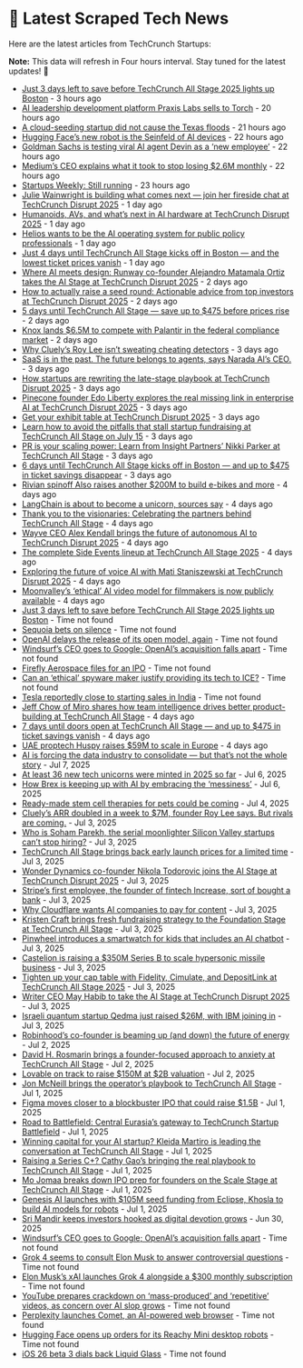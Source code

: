
# 📰 Latest Scraped Tech News

Here are the latest articles from TechCrunch Startups:

**Note:** This data will refresh in Four hours interval. Stay tuned for the latest updates! 🔄
- [Just 3 days left to save before TechCrunch All Stage 2025 lights up Boston](https://techcrunch.com/2025/07/12/just-3-days-left-to-save-before-tc-all-stage-2025-lights-up-boston/) - 3 hours ago
- [AI leadership development platform Praxis Labs sells to Torch](https://techcrunch.com/2025/07/11/ai-leadership-development-platform-praxis-labs-sells-to-torch/) - 20 hours ago
- [A cloud-seeding startup did not cause the Texas floods](https://techcrunch.com/2025/07/11/a-cloud-seeding-startup-did-not-cause-the-texas-floods/) - 21 hours ago
- [Hugging Face’s new robot is the Seinfeld of AI devices](https://techcrunch.com/podcast/hugging-faces-new-robot-is-the-seinfeld-of-ai-devices/) - 22 hours ago
- [Goldman Sachs is testing viral AI agent Devin as a ‘new employee’](https://techcrunch.com/2025/07/11/goldman-sachs-is-testing-viral-ai-agent-devin-as-a-new-employee/) - 22 hours ago
- [Medium’s CEO explains what it took to stop losing $2.6M monthly](https://techcrunch.com/2025/07/11/mediums-ceo-explains-what-it-took-to-stop-losing-2-6m-monthly/) - 22 hours ago
- [Startups Weekly: Still running](https://techcrunch.com/2025/07/11/startups-weekly-still-running/) - 23 hours ago
- [Julie Wainwright is building what comes next — join her fireside chat at TechCrunch Disrupt 2025](https://techcrunch.com/2025/07/11/julie-wainwright-is-building-what-comes-next-join-her-fireside-chat-at-techcrunch-disrupt-2025/) - 1 day ago
- [Humanoids, AVs, and what’s next in AI hardware at TechCrunch Disrupt 2025](https://techcrunch.com/2025/07/11/humanoids-avs-and-whats-next-in-ai-hardware-at-techcrunch-disrupt-2025/) - 1 day ago
- [Helios wants to be the AI operating system for public policy professionals](https://techcrunch.com/2025/07/11/helios-wants-to-be-the-ai-operating-system-for-public-policy-professionals/) - 1 day ago
- [Just 4 days until TechCrunch All Stage kicks off in Boston — and the lowest ticket prices vanish](https://techcrunch.com/2025/07/11/just-4-days-until-techcrunch-all-stage-kicks-off-in-boston-and-the-lowest-ticket-prices-vanish/) - 1 day ago
- [Where AI meets design: Runway co-founder Alejandro Matamala Ortiz takes the AI Stage at TechCrunch Disrupt 2025](https://techcrunch.com/2025/07/10/where-ai-meets-design-runway-co-founder-alejandro-matamala-ortiz-takes-the-ai-stage-at-techcrunch-disrupt-2025/) - 2 days ago
- [How to actually raise a seed round: Actionable advice from top investors at TechCrunch Disrupt 2025](https://techcrunch.com/2025/07/10/how-to-actually-raise-a-seed-round-actionable-advice-from-top-investors-at-techcrunch-disrupt-2025-on-july-15/) - 2 days ago
- [5 days until TechCrunch All Stage — save up to $475 before prices rise](https://techcrunch.com/2025/07/10/5-days-until-techcrunch-all-stage-save-up-to-475-before-prices-rise/) - 2 days ago
- [Knox lands $6.5M to compete with Palantir in the federal compliance market](https://techcrunch.com/2025/07/10/knox-lands-6-5m-to-compete-with-palantir-in-the-federal-compliance-market/) - 2 days ago
- [Why Cluely’s Roy Lee isn’t sweating cheating detectors](https://techcrunch.com/2025/07/09/why-cluelys-roy-lee-isnt-sweating-cheating-detectors/) - 3 days ago
- [SaaS is in the past. The future belongs to agents, says Narada AI’s CEO.](https://techcrunch.com/podcast/saas-is-in-the-past-the-future-belongs-to-agents-says-narada-ais-ceo/) - 3 days ago
- [How startups are rewriting the late-stage playbook at TechCrunch Disrupt 2025](https://techcrunch.com/2025/07/09/david-george-on-the-future-of-going-public-at-techcrunch-disrupt-2025/) - 3 days ago
- [Pinecone founder Edo Liberty explores the real missing link in enterprise AI at TechCrunch Disrupt 2025](https://techcrunch.com/2025/07/09/pinecone-founder-edo-liberty-explores-the-real-missing-link-in-enterprise-ai-at-techcrunch-disrupt-2025/) - 3 days ago
- [Get your exhibit table at TechCrunch Disrupt 2025](https://techcrunch.com/2025/07/09/get-your-exhibit-table-at-techcrunch-disrupt-2025/) - 3 days ago
- [Learn how to avoid the pitfalls that stall startup fundraising at TechCrunch All Stage on July 15](https://techcrunch.com/2025/07/09/learn-how-to-avoid-the-pitfalls-that-stall-startup-fundraising-at-techcrunch-all-stage/) - 3 days ago
- [PR is your scaling power: Learn from Insight Partners’ Nikki Parker at TechCrunch All Stage](https://techcrunch.com/2025/07/09/pr-is-your-scaling-power-learn-from-insight-partners-nikki-parker-at-techcrunch-all-stage/) - 3 days ago
- [6 days until TechCrunch All Stage kicks off in Boston — and up to $475 in ticket savings disappear](https://techcrunch.com/2025/07/09/6-days-until-techcrunch-all-stage-kicks-off-in-boston-and-up-to-475-in-ticket-savings-disappear/) - 3 days ago
- [Rivian spinoff Also raises another $200M to build e-bikes and more](https://techcrunch.com/2025/07/08/rivian-spinoff-also-raises-another-200m-to-build-e-bikes-and-more/) - 4 days ago
- [LangChain is about to become a unicorn, sources say](https://techcrunch.com/2025/07/08/langchain-is-about-to-become-a-unicorn-sources-say/) - 4 days ago
- [Thank you to the visionaries: Celebrating the partners behind TechCrunch All Stage](https://techcrunch.com/2025/07/08/thank-you-to-the-visionaries-celebrating-the-partners-behind-techcrunch-all-stage/) - 4 days ago
- [Wayve CEO Alex Kendall brings the future of autonomous AI to TechCrunch Disrupt 2025](https://techcrunch.com/2025/07/08/wayve-ceo-alex-kendall-brings-the-future-of-autonomous-ai-to-techcrunch-disrupt-2025/) - 4 days ago
- [The complete Side Events lineup at TechCrunch All Stage 2025](https://techcrunch.com/2025/07/08/the-complete-side-events-lineup-at-techcrunch-all-stage-2025/) - 4 days ago
- [Exploring the future of voice AI with Mati Staniszewski at TechCrunch Disrupt 2025](https://techcrunch.com/2025/07/08/exploring-the-future-of-voice-ai-with-mati-staniszewski-at-techcrunch-disrupt-2025/) - 4 days ago
- [Moonvalley’s ‘ethical’ AI video model for filmmakers is now publicly available](https://techcrunch.com/2025/07/08/moonvalleys-ethical-ai-video-model-for-filmmakers-is-now-publicly-available/) - 4 days ago
- [Just 3 days left to save before TechCrunch All Stage 2025 lights up Boston](https://techcrunch.com/2025/07/12/just-3-days-left-to-save-before-tc-all-stage-2025-lights-up-boston/) - Time not found
- [Sequoia bets on silence](https://techcrunch.com/2025/07/11/sequoia-bets-on-silence/) - Time not found
- [OpenAI delays the release of its open model, again](https://techcrunch.com/2025/07/11/openai-delays-the-release-of-its-open-model-again/) - Time not found
- [Windsurf’s CEO goes to Google; OpenAI’s acquisition falls apart](https://techcrunch.com/2025/07/11/windsurfs-ceo-goes-to-google-openais-acquisition-falls-apart/) - Time not found
- [Firefly Aerospace files for an IPO](https://techcrunch.com/2025/07/11/firefly-aerospace-files-for-an-ipo/) - Time not found
- [Can an ‘ethical’ spyware maker justify providing its tech to ICE?](https://techcrunch.com/2025/07/11/can-an-ethical-spyware-maker-provide-its-tech-to-ice/) - Time not found
- [Tesla reportedly close to starting sales in India](https://techcrunch.com/2025/07/11/tesla-reportedly-close-to-starting-sales-in-india/) - Time not found
- [Jeff Chow of Miro shares how team intelligence drives better product-building at TechCrunch All Stage](https://techcrunch.com/2025/07/08/jeff-chow-of-miro-shares-how-team-intelligence-drives-better-product-building-at-techcrunch-all-stage/) - 4 days ago
- [7 days until doors open at TechCrunch All Stage — and up to $475 in ticket savings vanish](https://techcrunch.com/2025/07/08/7-days-until-doors-open-at-techcrunch-all-stage-and-when-ticket-prices-hike/) - 4 days ago
- [UAE proptech Huspy raises $59M to scale in Europe](https://techcrunch.com/2025/07/07/uae-proptech-huspy-raises-59m-to-scale-in-europe/) - 4 days ago
- [AI is forcing the data industry to consolidate — but that’s not the whole story](https://techcrunch.com/2025/07/07/ai-is-forcing-the-data-industry-to-consolidate-but-thats-not-the-whole-story/) - Jul 7, 2025
- [At least 36 new tech unicorns were minted in 2025 so far](https://techcrunch.com/2025/07/06/at-least-36-new-tech-unicorns-were-minted-in-2025-so-far/) - Jul 6, 2025
- [How Brex is keeping up with AI by embracing the ‘messiness’](https://techcrunch.com/2025/07/06/how-brex-is-keeping-up-with-ai-by-embracing-the-messiness/) - Jul 6, 2025
- [Ready-made stem cell therapies for pets could be coming](https://techcrunch.com/2025/07/04/ready-made-stem-cell-therapies-for-pets-could-be-coming/) - Jul 4, 2025
- [Cluely’s ARR doubled in a week to $7M, founder Roy Lee says. But rivals are coming.](https://techcrunch.com/2025/07/03/cluelys-arr-doubled-in-a-week-to-7m-founder-roy-lee-says-but-rivals-are-coming/) - Jul 3, 2025
- [Who is Soham Parekh, the serial moonlighter Silicon Valley startups can’t stop hiring?](https://techcrunch.com/2025/07/03/who-is-soham-parekh-the-serial-moonlighter-silicon-valley-startups-cant-stop-hiring/) - Jul 3, 2025
- [TechCrunch All Stage brings back early launch prices for a limited time](https://techcrunch.com/2025/07/03/rollback-rates-techcrunch-all-stage-brings-back-early-launch-prices-for-a-limited-time/) - Jul 3, 2025
- [Wonder Dynamics co-founder Nikola Todorovic joins the AI Stage at TechCrunch Disrupt 2025](https://techcrunch.com/2025/07/03/wonder-dynamics-co-founder-nikola-todorovic-joins-the-ai-stage-at-techcrunch-disrupt-2025/) - Jul 3, 2025
- [Stripe’s first employee, the founder of fintech Increase, sort of bought a bank](https://techcrunch.com/2025/07/03/stripes-first-employee-the-founder-of-fintech-increase-sort-of-bought-a-bank/) - Jul 3, 2025
- [Why Cloudflare wants AI companies to pay for content](https://techcrunch.com/podcast/why-cloudflare-wants-ai-companies-to-pay-for-content/) - Jul 3, 2025
- [Kristen Craft brings fresh fundraising strategy to the Foundation Stage at TechCrunch All Stage](https://techcrunch.com/2025/07/03/kristen-craft-brings-fresh-fundraising-strategy-to-the-foundation-stage-at-techcrunch-all-stage/) - Jul 3, 2025
- [Pinwheel introduces a smartwatch for kids that includes an AI chatbot](https://techcrunch.com/2025/07/03/pinwheel-introduces-a-smartwatch-for-kids-that-includes-an-ai-chatbot/) - Jul 3, 2025
- [Castelion is raising a $350M Series B to scale hypersonic missile business](https://techcrunch.com/2025/07/03/castelion-raises-350m-series-b-to-scale-hypersonic-missile-business/) - Jul 3, 2025
- [Tighten up your cap table with Fidelity, Cimulate, and DepositLink at TechCrunch All Stage 2025](https://techcrunch.com/2025/07/03/tighten-up-your-cap-table-with-fidelity-cimulate-and-depositlink-at-techcrunch-all-stage-2025/) - Jul 3, 2025
- [Writer CEO May Habib to take the AI Stage at TechCrunch Disrupt 2025](https://techcrunch.com/2025/07/03/writer-ceo-may-habib-to-take-the-ai-stage-at-techcrunch-disrupt-2025/) - Jul 3, 2025
- [Israeli quantum startup Qedma just raised $26M, with IBM joining in](https://techcrunch.com/2025/07/03/israeli-quantum-startup-qedma-just-raised-26-million-with-ibm-joining-in/) - Jul 3, 2025
- [Robinhood’s co-founder is beaming up (and down) the future of energy](https://techcrunch.com/podcast/robinhoods-co-founder-is-beaming-up-and-down-the-future-of-energy/) - Jul 2, 2025
- [David H. Rosmarin brings a founder-focused approach to anxiety at TechCrunch All Stage](https://techcrunch.com/2025/07/02/david-h-rosmarin-brings-a-founder-focused-approach-to-anxiety-at-techcrunch-all-stage/) - Jul 2, 2025
- [Lovable on track to raise $150M at $2B valuation](https://techcrunch.com/2025/07/02/lovable-on-track-to-raise-150m-at-2b-valuation/) - Jul 2, 2025
- [Jon McNeill brings the operator’s playbook to TechCrunch All Stage](https://techcrunch.com/2025/07/01/jon-mcneill-brings-the-operators-playbook-to-techcrunch-all-stage/) - Jul 1, 2025
- [Figma moves closer to a blockbuster IPO that could raise $1.5B](https://techcrunch.com/2025/07/01/figma-moves-closer-to-a-blockbuster-ipo-that-could-raise-1-5b/) - Jul 1, 2025
- [Road to Battlefield: Central Eurasia’s gateway to TechCrunch Startup Battlefield](https://techcrunch.com/2025/07/01/road-to-battlefield-central-eurasias-gateway-to-techcrunch-startup-battlefield/) - Jul 1, 2025
- [Winning capital for your AI startup? Kleida Martiro is leading the conversation at TechCrunch All Stage](https://techcrunch.com/2025/07/01/winning-capital-for-your-ai-startup-kleida-martiro-is-leading-the-conversation-at-techcrunch-all-stage/) - Jul 1, 2025
- [Raising a Series C+? Cathy Gao’s bringing the real playbook to TechCrunch All Stage](https://techcrunch.com/2025/07/01/raising-a-series-c-cathy-gaos-bringing-the-real-playbook-to-techcrunch-all-stage/) - Jul 1, 2025
- [Mo Jomaa breaks down IPO prep for founders on the Scale Stage at TechCrunch All Stage](https://techcrunch.com/2025/07/01/mo-jomaa-breaks-down-ipo-prep-for-founders-on-the-scale-stage-at-techcrunch-all-stage/) - Jul 1, 2025
- [Genesis AI launches with $105M seed funding from Eclipse, Khosla to build AI models for robots](https://techcrunch.com/2025/07/01/genesis-ai-launches-with-105m-seed-funding-from-eclipse-khosla-to-build-ai-models-for-robots/) - Jul 1, 2025
- [Sri Mandir keeps investors hooked as digital devotion grows](https://techcrunch.com/2025/06/30/sri-mandir-keeps-investors-hooked-as-digital-devotion-grows/) - Jun 30, 2025
- [Windsurf’s CEO goes to Google; OpenAI’s acquisition falls apart](https://techcrunch.com/2025/07/11/windsurfs-ceo-goes-to-google-openais-acquisition-falls-apart/) - Time not found
- [Grok 4 seems to consult Elon Musk to answer controversial questions](https://techcrunch.com/2025/07/10/grok-4-seems-to-consult-elon-musk-to-answer-controversial-questions/) - Time not found
- [Elon Musk’s xAI launches Grok 4 alongside a $300 monthly subscription](https://techcrunch.com/2025/07/09/elon-musks-xai-launches-grok-4-alongside-a-300-monthly-subscription/) - Time not found
- [YouTube prepares crackdown on ‘mass-produced’ and ‘repetitive’ videos, as concern over AI slop grows](https://techcrunch.com/2025/07/09/youtube-prepares-crackdown-on-mass-produced-and-repetitive-videos-as-concern-over-ai-slop-grows/) - Time not found
- [Perplexity launches Comet, an AI-powered web browser](https://techcrunch.com/2025/07/09/perplexity-launches-comet-an-ai-powered-web-browser/) - Time not found
- [Hugging Face opens up orders for its Reachy Mini desktop robots](https://techcrunch.com/2025/07/09/hugging-face-opens-up-orders-for-its-reachy-mini-desktop-robots/) - Time not found
- [iOS 26 beta 3 dials back Liquid Glass](https://techcrunch.com/2025/07/07/ios-26-beta-3-dials-back-liquid-glass/) - Time not found